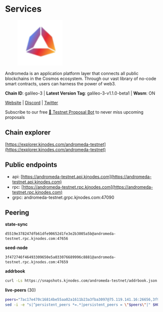 # Services

<figure><img src="https://raw.githubusercontent.com/kj89/cosmos-images/main/logos/andromeda.png" width="150" alt=""><figcaption></figcaption></figure>

Andromeda is an application platform layer that connects all  public blockchains in the Cosmos ecosystem. Through our vast  library of no-code smart contracts, users can harness the power of web3.

**Chain ID**: galileo-3 | **Latest Version Tag**: galileo-3-v1.1.0-beta1 | **Wasm**: ON

[Website](https://www.andromedaprotocol.io) | [Discord](https://discord.gg/wzM3kSN3sE) | [Twitter](https://twitter.com/andromedaprot)



Subscribe to our free [🤖 Testnet Proposal Bot](https://t.me/kjnodes_testnet_proposal_bot) to never miss upcoming proposals


## Chain explorer
[https://explorer.kjnodes.com/andromeda-testnet](https://explorer.kjnodes.com/andromeda-testnet)

## Public endpoints

* api: [https://andromeda-testnet.api.kjnodes.com](https://andromeda-testnet.api.kjnodes.com)
* rpc: [https://andromeda-testnet.rpc.kjnodes.com](https://andromeda-testnet.rpc.kjnodes.com)
* grpc: andromeda-testnet.grpc.kjnodes.com:47090

## Peering

**state-sync**

```text
d5519e378247dfb61dfe90652d1fe3e2b3005a5b@andromeda-testnet.rpc.kjnodes.com:47656
```

**seed-node**

```text
3f472746f46493309650e5a033076689996c8881@andromeda-testnet.rpc.kjnodes.com:47659
```

**addrbook**
```bash
curl -Ls https://snapshots.kjnodes.com/andromeda-testnet/addrbook.json > $HOME/.andromedad/config/addrbook.json
```

**live-peers** (30)
```bash
peers="7ac17e470c16814be55aa02a1611b23a3fba3097@75.119.141.16:26656,3f9594221efe3e9cd4d0de31f71993fc0f12bf01@65.21.245.252:26656,d5519e378247dfb61dfe90652d1fe3e2b3005a5b@65.109.68.190:47656,9230896c5f22a363eed1c3bd3ed8068134b1dedd@124.120.12.196:26656,b6dd58949a8b9c03349bdbec8aeeccd5e0d39283@31.220.74.50:26656,bd323d2c7ce260b831d20923d390e4a1623f32c4@213.239.215.195:20095,443a51f595c9ca16273ca6146db1375e4223a91f@172.93.110.154:26656,1d94f397352dc20be4b56e4bfd9305649cbac778@65.108.232.150:20095,d3ac63ff921486f8aef1eba7870cae1d14c38633@1.15.146.92:26656,e61f287d51edab6f6dbe00a8b804614443ee6f82@80.85.242.117:26656,385bda41dc8ce86d0dd4c99d3cf371ca8fccfeb6@135.125.189.131:20095,05d3613dfb738ff22d0ea974bd0d1353ecdc6231@65.108.101.124:26656,9e14886f7a34c73e65eafb209a9215e2848e9e76@65.108.41.172:29456,38a626dfc05c0d9756098349ce8ccd532496d6a2@65.108.206.118:61456,7c9e768cdaa68d5c27b49797284acbd9d0dd9716@79.137.248.65:26656,53d6083066936978f86feba4d9cc700ac0e65e9f@178.172.212.176:26656,a39aac2e81ec23b639c5ed86273fcf80701187a7@5.182.36.198:26656,6d59b44efa40c4a03a24bf598b6cd662e8003655@135.181.96.66:26656,1141119a7d248cc19b31b18d56162a365954deb9@45.132.106.149:26656,f66bcec970aaaaa9ae33182802ac4bf87b3b20cd@84.46.254.82:26656,fd48e41b990c9ba2cdd3e2f5adf20b8ab237b328@1.15.110.177:26656,eec703fc2d5e7c1bbd81726a9e029dbb8b6221b5@178.250.247.119:26656,ce64cd3050be198f6fe0d59cd4333b40aedcfc2f@14.241.82.87:28656,00171178f5d8b22d1a3396d9388adbb8ec1c0541@38.242.208.162:36656,ef8045e2922cf856b73f5fa5efdb79f925204ccf@65.109.117.159:15656,9939a8f08849b1d77b1bd5f5033d6ce9ff7a20f5@49.12.234.38:20656,05b853c6022c51b2065665e66876e27aee9fed59@149.102.140.189:26656,8870aca1936673bb2068ed07fcadc6c46d3ec3a1@146.190.83.6:22656,27e4aeaf8ef79a25904cd1042cf25ac6a1a0e7e5@103.180.28.220:26656,505b62b16c6e11f6cced2f3f8283d08862bdc822@164.90.208.147:26656"
sed -i -e "s|^persistent_peers *=.*|persistent_peers = \"$peers\"|" $HOME/.andromedad/config/config.toml
```
